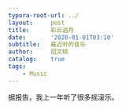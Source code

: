 ```yaml
---
typora-root-url: ../
layout:     post
title:      彩云追月
date:       '2020-01-01T03:10'
subtitle:   最近听的音乐
author:     招文桃
catalog:    true
tags:
    - Music
---
```


据报告，我上一年听了很多摇滚乐。


